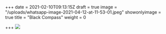 +++
date = 2021-02-10T09:13:15Z
draft = true
image = "/uploads/whatsapp-image-2021-04-12-at-11-53-01.jpeg"
showonlyimage = true
title = "Black Compass"
weight = 0

+++
![](/uploads/whatsapp-image-2021-04-12-at-11-53-01.jpeg)